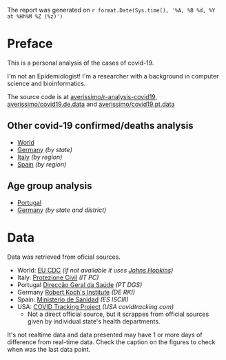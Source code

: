 The report was generated on `r format.Date(Sys.time(), '%A, %B %d, %Y at %Hh%M %Z (%z)')`

# Preface

This is a personal analysis of the cases of covid-19.

I'm not an Epidemiologist! I'm a researcher with a background in computer science and bioinformatics.

The source code is at [averissimo/r-analysis-covid19](https://github.com/averissimo/r-analysis-covid19), [averissimo/covid19.de.data](https://github.com/averissimo/covid19.de.data) and [averissimo/covid19.pt.data](https://github.com/averissimo/covid19.pt.data)

## Other covid-19 confirmed/deaths analysis

* [World](https://averissimo.github.io/covid19-analysis/)
* [Germany](https://averissimo.github.io/covid19-analysis/germany.html) *(by state)*
* [Italy](https://averissimo.github.io/covid19-analysis/italy.html) *(by region)*
* [Spain](https://averissimo.github.io/covid19-analysis/spain.html) *(by region)*

## Age group analysis

* [Portugal](https://averissimo.github.io/covid19-analysis/portugal.html)
* [Germany](https://averissimo.github.io/covid19.de.data/) *(by state and district)*

# Data

Data was retrieved from oficial sources.

* World: [EU CDC](https://data.europa.eu/euodp/en/data/dataset/covid-19-coronavirus-data) *(if not available it uses [Johns Hopkins](https://github.com/CSSEGISandData/COVID-19/))*
* Italy: [Protezione Civil](https://github.com/pcm-dpc/COVID-19) *(IT PC)*
* Portugal [Direcção Geral da Saúde](https://covid19.min-saude.pt/relatorio-de-situacao/) *(PT DGS)*
* Germany [Robert Koch's Institute](https://www.arcgis.com/home/item.html?id=dd4580c810204019a7b8eb3e0b329dd6&view=list#overview) *(DE RKI)*
* Spain: [Ministerio de Sanidad](https://covid19.isciii.es/) *(ES ISCIII)*
* USA: [COVID Tracking Project](https://covidtracking.com/) *(USA covidtracking.com)*
    * Not a direct official source, but it scrappes from official sources given by individual state's health departments.

It's not realtime data and data presented may have 1 or more days of difference from real-time data. Check the caption on the figures to check when was the last data point.